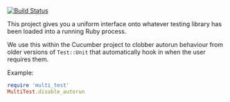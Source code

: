 [![Build Status](https://travis-ci.org/cucumber/multi_test.svg?branch=master)](https://travis-ci.org/cucumber/multi_test)

This project gives you a uniform interface onto whatever testing library has been
loaded into a running Ruby process.

We use this within the Cucumber project to clobber autorun behaviour from older 
versions of `Test::Unit` that automatically hook in when the user requires them.

Example:
~~~ruby
require 'multi_test'
MultiTest.disable_autorun
~~~

